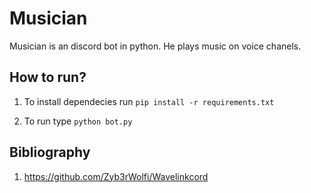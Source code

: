 # Musician
Musician is an discord bot in python. He plays music on voice chanels.

## How to run?

1. To install dependecies run ``` pip install -r requirements.txt ```

1. To run type ``` python bot.py ```

## Bibliography
1. https://github.com/Zyb3rWolfi/Wavelinkcord
